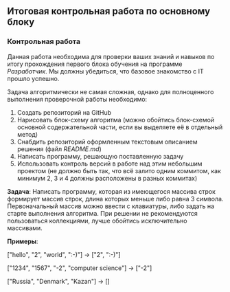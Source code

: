 ## Итоговая контрольная работа по основному блоку

### Контрольная работа

Данная работа необходима для проверки ваших знаний и навыков по итогу прохождения первого блока обучения на программе _Разработчик_. Мы должны убедиться, что базовое знакомство с IT прошло успешно. 

Задача алгоритмически не самая сложная, однако для полноценного выполнения проверочной работы необходимо:

1. Создать репозиторий на GitHub
2. Нарисовать блок-схему алгоритма (можно обойтись блок-схемой основной содержательной части, если вы выделяете её в отдельный метод)
3. Снабдить репозиторий оформленным текстовым описанием решения (файл _README.md_)
4. Написать программу, решающую поставленную задачу
5. Использовать контроль версий в работе над этим небольшим проектом (не должно быть так, что всё залито одним коммитом, как минимум 2, 3 и 4 должны расположены в разных коммитах)

__Задача__: Написать программу, которая из имеющегося массива строк формирует массив строк, длина которых меньше либо равна 3 символа. Первоначальный массив можно ввести с клавиатуры, либо задать на старте выполнения алгоритма. При решении не рекомендуются пользоваться коллекциями, лучше обойтись исключительно массивами. 

__Примеры__:

["hello", "2", "world", ":-)"] -> ["2", ":-)"]

["1234", "1567", "-2", "computer science"] -> ["-2"]

["Russia", "Denmark", "Kazan"] -> []